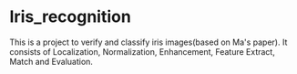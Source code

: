# Iris_recognition

This is a project to verify and classify iris images(based on Ma's paper). It consists of Localization, Normalization, Enhancement, Feature Extract, Match and Evaluation.
